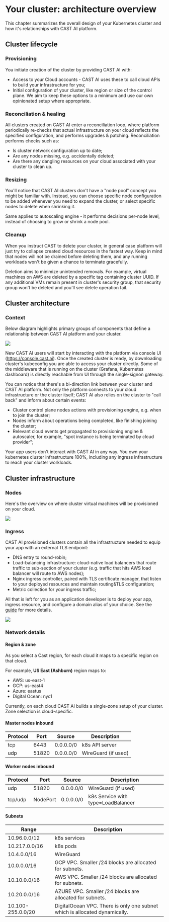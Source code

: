 # Your cluster: architecture overview

This chapter summarizes the overall design of your Kubernetes cluster and how it's relationships with CAST AI platform.

## Cluster lifecycle

### Provisioning

You initiate creation of the cluster by providing CAST AI with:

* Access to your Cloud accounts - CAST AI uses these to call cloud APIs to build your infrastructure for you;
* Initial configuration of your cluster, like region or size of the control plane. We aim to keep these options to a minimum and use our own opinionated setup where appropriate.

### Reconciliation & healing

All clusters created on CAST AI enter a reconciliation loop, where platform periodically re-checks that actual infrastructure on your cloud reflects the specified configuration, and performs upgrades & patching. Reconciliation performs checks such as:

* Is cluster network configuration up to date;
* Are any nodes missing, e.g. accidentally deleted;
* Are there any dangling resources on your cloud associated with your cluster to clean up.

### Resizing

You'll notice that CAST AI clusters don't have a "node pool" concept you might be familiar with. Instead, you can choose specific node configuration to be added whenever you need to expand the cluster, or select specific nodes to delete when shrinking it.

Same applies to autoscaling engine - it performs decisions per-node level, instead of choosing to grow or shrink a node pool.

### Cleanup

When you instruct CAST to delete your cluster, in general case platform will just try to collapse created cloud resources in the fastest way. Keep in mind that nodes will not be drained before deleting them, and any running workloads won't be given a chance to terminate gracefully.

Deletion aims to minimize unintended removals. For example, virtual machines on AWS are deleted by a specific tag containing cluster UUID. If any additional VMs remain present in cluster's security group, that security group won't be deleted and you'll see delete operation fail.

## Cluster architecture

### Context

Below diagram highlights primary groups of components that define a relationship between CAST AI platform and your cluster.

![](architecture-overview/component-relationships.png)

New CAST AI users will start by interacting with the platform via console UI (<https://console.cast.ai>). Once the created cluster is ready, by downloading cluster's kubeconfig you are able to access your cluster directly. Some of the middleware that is running on the cluster (Grafana, Kubernetes dashboard) is directly reachable from UI through the single-signon gateway.

You can notice that there's a bi-direction link between your cluster and CAST AI platform. Not only the platform connects to your cloud infrastructure or the cluster itself; CAST AI also relies on the cluster to "call back" and inform about certain events:

* Cluster control plane nodes actions with provisioning engine, e.g. when to join the cluster;
* Nodes inform about operations being completed, like finishing joining the cluster;
* Relevant cloud events get propagated to provisioning engine & autoscaler, for example, "spot instance is being terminated by cloud provider";

Your app users don't interact with CAST AI in any way. You own your kubernetes cluster infrastructure 100%, including any ingress infrastructure to reach your cluster workloads.

## Cluster infrastructure

### Nodes

Here's the overview on where cluster virtual machines will be provisioned on your cloud.

![](architecture-overview/nodes-infrastructure.png)

### Ingress

CAST AI provisioned clusters contain all the infrastructure needed to equip your app with an external TLS endpoint:

* DNS entry to round-robin;
* Load-balancing infrastructure: cloud-native load balancers that route traffic to sub-section of your cluster (e.g. traffic that hits AWS load balancer will route to AWS nodes);
* Nginx ingress controller, paired with TLS certificate manager, that listen to your deployed resources and maintain routing&TLS configuration;
* Metric collection for your ingress traffic;

All that is left for you as an application developer is to deploy your app, ingress resource, and configure a domain alias of your choice. See the [guide](../guides/ingress.md) for more details.

![](architecture-overview/ingress.png)

### Network details

#### Region & zone

As you select a Cast region, for each cloud it maps to a specific region on that cloud.

For example, **US East (Ashburn)** region maps to:

* AWS: us-east-1
* GCP: us-east4
* Azure: eastus
* Digital Ocean: nyc1

Currently, on each cloud CAST AI builds a single-zone setup of your cluster. Zone selection is cloud-specific.

#### Master nodes inbound

| Protocol | Port | Source | Description |
|---|---|---|---|
| tcp | 6443 | 0.0.0.0/0 | k8s API server |  
| udp | 51820 | 0.0.0.0/0 | WireGuard (if used)|

#### Worker nodes inbound

| Protocol | Port | Source | Description |
|---|---|---|---|
| udp | 51820 | 0.0.0.0/0 | WireGuard (if used) |
| tcp/udp | NodePort | 0.0.0.0/0 | k8s Service with type=LoadBalancer |

#### Subnets

| Range | Description |
|---|---|
| 10.96.0.0/12 | k8s services |
| 10.217.0.0/16 | k8s pods |
| 10.4.0.0/16 | WireGuard|
| 10.0.0.0/16 | GCP VPC. Smaller /24 blocks are allocated for subnets. |
| 10.10.0.0/16 | AWS VPC. Smaller /24 blocks are allocated for subnets. |
| 10.20.0.0/16 | AZURE VPC. Smaller /24 blocks are allocated for subnets. |
| 10.100-255.0.0/20 | DigitalOcean VPC. There is only one subnet which is allocated dynamically. |
